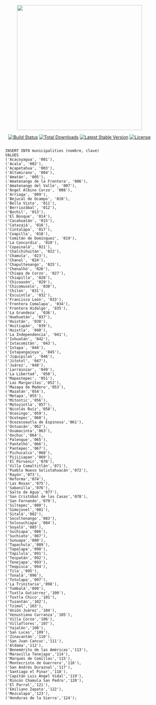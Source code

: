 <p align="center"><a href="https://laravel.com" target="_blank"><img src="https://raw.githubusercontent.com/laravel/art/master/logo-lockup/5%20SVG/2%20CMYK/1%20Full%20Color/laravel-logolockup-cmyk-red.svg" width="400"></a></p>

<p align="center">
<a href="https://travis-ci.org/laravel/framework"><img src="https://travis-ci.org/laravel/framework.svg" alt="Build Status"></a>
<a href="https://packagist.org/packages/laravel/framework"><img src="https://img.shields.io/packagist/dt/laravel/framework" alt="Total Downloads"></a>
<a href="https://packagist.org/packages/laravel/framework"><img src="https://img.shields.io/packagist/v/laravel/framework" alt="Latest Stable Version"></a>
<a href="https://packagist.org/packages/laravel/framework"><img src="https://img.shields.io/packagist/l/laravel/framework" alt="License"></a>
</p>

```

  INSERT INTO municipalities (nombre, clave)
  VALUES 
  ('Acacoyagua', '001'),
  ('Acala', '002'),
  ('Acapetahua', '003'),
  ('Altamirano', '004'),
  ('Amatán', '005'),
  ('Amatenango de la Frontera', '006'),
  ('Amatenango del Valle', '007'),
  ('Ángel Albino Corzo', '008'),
  ('Arriaga', '009'),
  ('Bejucal de Ocampo', '010'),
  ('Bella Vista', '011'),
  ('Berriozábal', '012'),
  ('Bochil', '013'),
  ('El Bosque', '014'),
  ('Cacahoatán', '015'),
  ('Catazajá', '016'),
  ('Cintalapa', '017'),
  ('Coapilla', '018'),
  ('Comitán de Domínguez', '019'),
  ('La Concordia', '020'),
  ('Copainalá', '021'),
  ('Chalchihuitán', '022'),
  ('Chamula', '023'),
  ('Chanal', '024'),
  ('Chapultenango', '025'),
  ('Chenalhó', '026'),
  ('Chiapa de Corzo', '027'),
  ('Chiapilla', '028'),
  ('Chicoasén', '029'),
  ('Chicomuselo', '030'),
  ('Chilón', '031'),
  ('Escuintla', '032'),
  ('Francisco León', '033'),
  ('Frontera Comalapa', '034'),
  ('Frontera Hidalgo', '035'),
  ('La Grandeza', '036'),
  ('Huehuetán', '037'),
  ('Huixtán', '038'),
  ('Huitiupán', '039'),
  ('Huixtla', '040'),
  ('La Independencia', '041'),
  ('Ixhuatán', '042'),
  ('Ixtacomitán', '043'),
  ('Ixtapa', '044'),
  ('Ixtapangajoya', '045'),
  ('Jiquipilas', '046'),
  ('Jitotol', '047'),
  ('Juárez', '048'),
  ('Larráinzar', '049'),
  ('La Libertad', '050'),
  ('Mapastepec', '051'),
  ('Las Margaritas','052'),
  ('Mazapa de Madero','053'),
  ('Mazatán','054'),
  ('Metapa','055'),
  ('Mitontic','056'),
  ('Motozintla','057'),
  ('Nicolás Ruíz','058'),
  ('Ocosingo','059'),
  ('Ocotepec','060'),
  ('Ocozocoautla de Espinosa','061'),
  ('Ostuacán','062'),
  ('Osumacinta','063'),
  ('Oxchuc','064'),
  ('Palenque','065'),
  ('Pantelhó','066'),
  ('Pantepec','067'),
  ('Pichucalco','068'),
  ('Pijijiapan','069'),
  ('El Porvenir','070'),
  ('Villa Comaltitlán','071'),
  ('Pueblo Nuevo Solistahuacán','072'),
  ('Rayón','073'),
  ('Reforma','074'),
  ('Las Rosas','075'),
  ('Sabanilla','076'),
  ('Salto de Agua','077'),
  ('San Cristóbal de las Casas','078'),
  ('San Fernando','079'),
  ('Siltepec','080'),
  ('Simojovel','081'),
  ('Sitalá','082'),
  ('Socoltenango','083'),
  ('Solosuchiapa','084'),
  ('Soyaló','085'),
  ('Suchiapa','086'),
  ('Suchiate','087'),
  ('Sunuapa','088'),
  ('Tapachula','089'),
  ('Tapalapa','090'),
  ('Tapilula','091'),
  ('Tecpatán','092'),
  ('Tenejapa','093'),
  ('Teopisca','094'),
  ('Tila','095'),
  ('Tonalá','096'),
  ('Totolapa','097'),
  ('La Trinitaria','098'),
  ('Tumbalá','099'),
  ('Tuxtla Gutiérrez','100'),
  ('Tuxtla Chico','101'),
  ('Tuzantán','102'),
  ('Tzimol','103'),
  ('Unión Juárez','104'),
  ('Venustiano Carranza','105'),
  ('Villa Corzo','106'),
  ('Villaflores','107'),
  ('Yajalón','108'),
  ('San Lucas','109'),
  ('Zinacantán','110'),
  ('San Juan Cancuc','111'),
  ('Aldama','112'),
  ('Benemérito de las Américas','113'),
  ('Maravilla Tenejapa','114'),
  ('Marqués de Comillas','115'),
  ('Montecristo de Guerrero','116'),
  ('San Andrés Duraznal','117'),
  ('Santiago el Pinar','118'),
  ('Capitán Luis Ángel Vidal','119'),
  ('Rincón Chamula San Pedro','120'),
  ('El Parral','121'),
  ('Emiliano Zapata','122'),
  ('Mezcalapa','123'),
  ('Honduras de la Sierra','124');

```